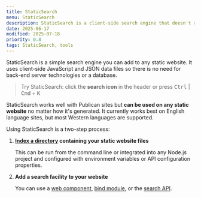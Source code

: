 ```yaml
---
title: StaticSearch
menu: StaticSearch
description: StaticSearch is a client-side search engine that doesn't require a backend server or database. It can be added to any static site such as those created by Publican.
date: 2025-06-17
modified: 2025-07-18
priority: 0.8
tags: StaticSearch, tools
---
```


StaticSearch is a simple search engine you can add to any static website. It uses client-side JavaScript and JSON data files so there is no need for back-end server technologies or a database.

> Try StaticSearch: click the **search icon** in the header or press <kbd>Ctrl</kbd> | <kbd>Cmd</kbd> + <kbd>K</kbd>

StaticSearch works well with Publican sites but **can be used on any static website** no matter how it's generated. It currently works best on English language sites, but most Western languages are supported.

Using StaticSearch is a two-step process:

1. **[Index a directory](--ROOT--tools/staticsearch/search-indexer) containing your static website files**

   This can be run from the command line or integrated into any Node.js project and configured with environment variables or API configuration properties.

1. **Add a search facility to your website**

   You can use a [web component](--ROOT--tools/staticsearch/search-web-component), [bind module](--ROOT--tools/staticsearch/search-bind-module), or the [search API](--ROOT--tools/staticsearch/search-api).
